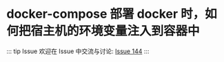# docker-compose 部署 docker 时，如何把宿主机的环境变量注入到容器中



::: tip Issue 
 欢迎在 Issue 中交流与讨论: [Issue 144](https://github.com/shfshanyue/Daily-Question/issues/144) 
:::



